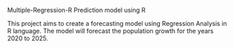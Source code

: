 Multiple-Regression-R
Prediction model using R

This project aims to create a forecasting model using Regression Analysis in R language. 
The model will forecast the population growth for the years 2020 to 2025.
